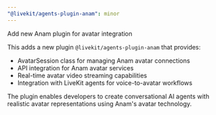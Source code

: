 ```yaml
---
"@livekit/agents-plugin-anam": minor
---
```


Add new Anam plugin for avatar integration

This adds a new plugin `@livekit/agents-plugin-anam` that provides:
- AvatarSession class for managing Anam avatar connections
- API integration for Anam avatar services
- Real-time avatar video streaming capabilities
- Integration with LiveKit agents for voice-to-avatar workflows

The plugin enables developers to create conversational AI agents with realistic avatar representations using Anam's avatar technology.
